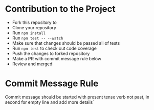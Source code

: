 # Contribution to the Project

- Fork this repository to
- Clone your repository
- Run `npm install`
- Run `npm test -- --watch`
- Make sure that changes should be passed all of tests
- Run `npm test` to check out code coverage
- Push the changes to forked repository
- Make a PR with commit message rule below
- Review and merged

# Commit Message Rule

Commit message should be started with present tense verb not past, in second for empty line and add more details`
